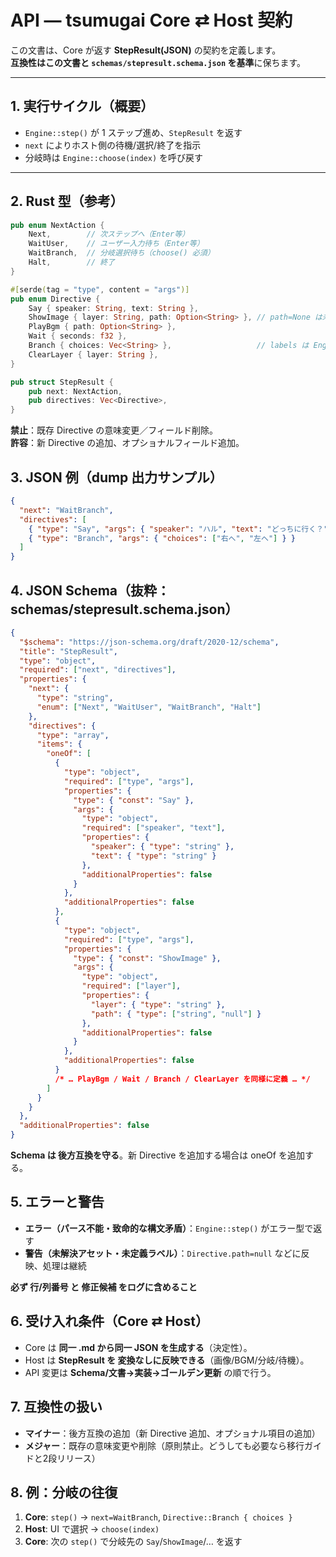 # API — tsumugai Core ⇄ Host 契約

この文書は、Core が返す **StepResult(JSON)** の契約を定義します。  
**互換性はこの文書と `schemas/stepresult.schema.json` を基準**に保ちます。

---

## 1. 実行サイクル（概要）

- `Engine::step()` が 1 ステップ進め、`StepResult` を返す  
- `next` によりホスト側の待機/選択/終了を指示  
- 分岐時は `Engine::choose(index)` を呼び戻す

---

## 2. Rust 型（参考）

```rust
pub enum NextAction {
    Next,        // 次ステップへ（Enter等）
    WaitUser,    // ユーザー入力待ち（Enter等）
    WaitBranch,  // 分岐選択待ち（choose() 必須）
    Halt,        // 終了
}

#[serde(tag = "type", content = "args")]
pub enum Directive {
    Say { speaker: String, text: String },
    ShowImage { layer: String, path: Option<String> }, // path=None は未解決
    PlayBgm { path: Option<String> },
    Wait { seconds: f32 },
    Branch { choices: Vec<String> },                   // labels は Engine 内部で保持
    ClearLayer { layer: String },
}

pub struct StepResult {
    pub next: NextAction,
    pub directives: Vec<Directive>,
}
```
**禁止**：既存 Directive の意味変更／フィールド削除。  
**許容**：新 Directive の追加、オプショナルフィールド追加。

## 3. JSON 例（dump 出力サンプル）

```json
{
  "next": "WaitBranch",
  "directives": [
    { "type": "Say", "args": { "speaker": "ハル", "text": "どっちに行く？" } },
    { "type": "Branch", "args": { "choices": ["右へ", "左へ"] } }
  ]
}
```

## 4. JSON Schema（抜粋：schemas/stepresult.schema.json）

```json
{
  "$schema": "https://json-schema.org/draft/2020-12/schema",
  "title": "StepResult",
  "type": "object",
  "required": ["next", "directives"],
  "properties": {
    "next": {
      "type": "string",
      "enum": ["Next", "WaitUser", "WaitBranch", "Halt"]
    },
    "directives": {
      "type": "array",
      "items": {
        "oneOf": [
          {
            "type": "object",
            "required": ["type", "args"],
            "properties": {
              "type": { "const": "Say" },
              "args": {
                "type": "object",
                "required": ["speaker", "text"],
                "properties": {
                  "speaker": { "type": "string" },
                  "text": { "type": "string" }
                },
                "additionalProperties": false
              }
            },
            "additionalProperties": false
          },
          {
            "type": "object",
            "required": ["type", "args"],
            "properties": {
              "type": { "const": "ShowImage" },
              "args": {
                "type": "object",
                "required": ["layer"],
                "properties": {
                  "layer": { "type": "string" },
                  "path": { "type": ["string", "null"] }
                },
                "additionalProperties": false
              }
            },
            "additionalProperties": false
          }
          /* … PlayBgm / Wait / Branch / ClearLayer を同様に定義 … */
        ]
      }
    }
  },
  "additionalProperties": false
}
```
**Schema は 後方互換を守る**。新 Directive を追加する場合は oneOf を追加する。

## 5. エラーと警告
- **エラー（パース不能・致命的な構文矛盾）**：`Engine::step()` がエラー型で返す
- **警告（未解決アセット・未定義ラベル）**：`Directive.path=null` などに反映、処理は継続

**必ず 行/列番号 と 修正候補 をログに含めること**

## 6. 受け入れ条件（Core ⇄ Host）
- Core は **同一 .md から同一 JSON を生成する**（決定性）。
- Host は **StepResult を 変換なしに反映できる**（画像/BGM/分岐/待機）。
- API 変更は **Schema/文書→実装→ゴールデン更新** の順で行う。

## 7. 互換性の扱い
- **マイナー**：後方互換の追加（新 Directive 追加、オプショナル項目の追加）
- **メジャー**：既存の意味変更や削除（原則禁止。どうしても必要なら移行ガイドと2段リリース）

## 8. 例：分岐の往復
1.  **Core**: `step()` → `next=WaitBranch`, `Directive::Branch { choices }`
2.  **Host**: UI で選択 → `choose(index)`
3.  **Core**: 次の `step()` で分岐先の `Say`/`ShowImage`/… を返す
